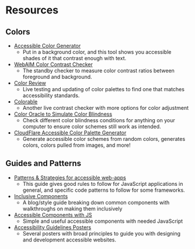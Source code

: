 # Resources

## Colors

* [Accessible Color Generator](https://learnui.design/tools/accessible-color-generator.html)
  * Put in a background color, and this tool shows you accessible shades of it that contrast enough with text.
* [WebAIM Color Contrast Checker](https://webaim.org/resources/contrastchecker/)
  * The standby checker to measure color contrast ratios between foreground and background.
* [Color Review](https://color.review/)
  * Live testing and updating of color palettes to find one that matches accessibility standards.
* [Colorable](http://jxnblk.com/colorable/demos/text/)
  * Another live contrast checker with more options for color adjustment
* [Color Oracle to Simulate Color Blindness](https://colororacle.org/)
  * Check different color blindness conditions for anything on your computer to ensure color schemes still work as intended.
* [CloudFlare Accessible Color Palette Generator](https://cloudflare.design/color/)
  * Generate accessible color schemes from random colors, generates colors, colors pulled from images, and more!

## Guides and Patterns

* [Patterns & Strategies for accessible web-apps](https://accessible-app.com/)
  * This guide gives good rules to follow for JavaScript applications in general, and specific code patterns to follow for some frameworks.
* [Inclusive Components](https://inclusive-components.design/)
  * A blog/style guide breaking down common components with walkthroughs on making them inclusively
* [Accessible Components with JS](https://github.com/scottaohara/accessible_components)
  * Simple and useful accessible components with needed JavaScript
* [Accessibility Guidelines Posters](https://github.com/UKHomeOffice/posters/blob/master/accessibility/dos-donts/posters_en-UK/accessibility-posters-set.pdf)
  * Several posters with broad principles to guide you with designing and development accessible websites.
